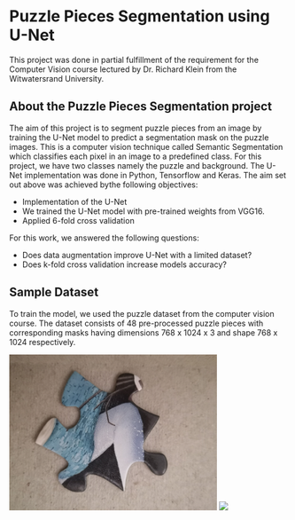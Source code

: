 # Puzzle Pieces Segmentation using U-Net
This project was done in partial fulfillment of the requirement for the Computer Vision course lectured by Dr. Richard Klein from the Witwatersrand University.

## About the Puzzle Pieces Segmentation project
The aim of this project is to segment puzzle pieces from an image by training the U-Net model to predict a segmentation mask on the puzzle images. This is a computer vision technique called Semantic Segmentation which classifies each pixel in an image to a predefined class. For this project, we have two classes namely the puzzle and background.
The U-Net implementation was done in Python, Tensorflow and Keras. The aim set out above was achieved bythe following objectives:
* Implementation of the U-Net
* We trained the U-Net model with pre-trained weights from VGG16.
* Applied 6-fold cross validation

 For this work, we answered the following questions:
* Does data augmentation improve U-Net with a limited dataset?
* Does k-fold cross validation increase models accuracy?

## Sample Dataset
To train the model, we used the puzzle dataset from the computer vision course. The dataset consists of 48 pre-processed puzzle pieces with corresponding masks having dimensions 768 x 1024 x 3 and shape 768 x 1024 respectively.
<p float="left">
  <img src="datasets/puzzle_corners_1024x768/images-1024x768/image-36.png" width="375" />
  <img src="datasets/puzzle_corners_1024x768/masks-1024x768/mask-36_2.png" width="375" />
</p>


